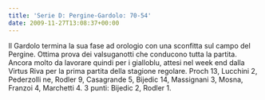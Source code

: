 ```yaml
---
title: 'Serie D: Pergine-Gardolo: 70-54'
date: 2009-11-27T13:08:37+00:00
---
```

Il Gardolo termina la sua fase ad orologio con una sconfitta sul campo del Pergine. Ottima prova dei valsuganotti che conducono tutta la partita. Ancora molto da lavorare quindi per i gialloblu, attesi nel week end dalla Virtus Riva per la prima partita della stagione regolare. Proch 13, Lucchini 2, Pederzolli ne, Rodler 9, Casagrande 5, Bijedic 14, Massignani 3, Mosna, Franzoi 4, Marchetti 4. 3 punti: Bijedic 2, Rodler 1.